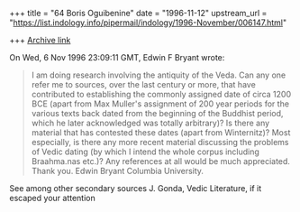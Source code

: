 +++
title = "64 Boris Oguibenine"
date = "1996-11-12"
upstream_url = "https://list.indology.info/pipermail/indology/1996-November/006147.html"

+++
[Archive link](https://list.indology.info/pipermail/indology/1996-November/006147.html)

On Wed,  6 Nov 1996 23:09:11 GMT, Edwin F Bryant wrote:

>I am doing research involving the antiquity of the Veda.  Can any one
>refer me to sources, over the last century or more, that have contributed 
>to establishing the commonly assigned date of circa 1200 BCE (apart from
>Max Muller's assignment of 200 year periods for the various texts back 
>dated from the beginning of the Buddhist period, which he later
>acknowledged was totally arbitrary)? Is there any material that has
>contested these dates (apart from Winternitz)?  Most especially, is there
>any more recent material discussing the problems of Vedic dating (by which
>I intend the whole corpus including Braahma.nas etc.)?  Any references at
>all would be much appreciated.  Thank you.  Edwin Bryant  Columbia 
>University.

See among other secondary sources J. Gonda, Vedic Literature, if it 
escaped your attention





